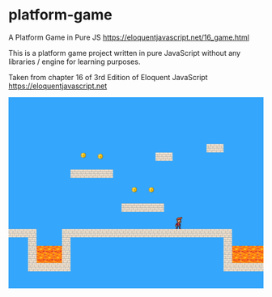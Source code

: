 # platform-game
A Platform Game in Pure JS 
https://eloquentjavascript.net/16_game.html

This is a platform game project written in pure JavaScript without any libraries / engine for learning purposes.

Taken from chapter 16 of 3rd Edition of Eloquent JavaScript https://eloquentjavascript.net

![alt text](https://raw.githubusercontent.com/lavimalik/platform-game/master/img/game-screenshot.png)
